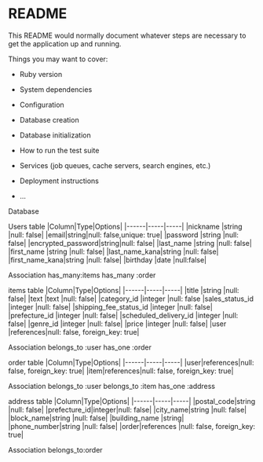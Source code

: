 # README

This README would normally document whatever steps are necessary to get the
application up and running.

Things you may want to cover:

* Ruby version

* System dependencies

* Configuration

* Database creation

* Database initialization

* How to run the test suite

* Services (job queues, cache servers, search engines, etc.)

* Deployment instructions

* ...

Database

Users table
|Column|Type|Options|
|------|-----|-----|
|nickname    |string      |null: false|
|email|string|null: false,unique: true|
|password    |string      |null: false|
|encrypted_password|string|null: false|
|last_name   |string      |null: false|
|first_name  |string      |null: false|
|last_name_kana|string    |null: false|
|first_name_kana|string   |null: false|
|birthday     |date       |null:false|

Association
has_many:items
has_many :order

items table
|Column|Type|Options|
|------|-----|-----|
|title                   |string    |null: false|
|text                    |text      |null: false|
|category_id             |integer   |null: false
|sales_status_id         |integer   |null: false|
|shipping_fee_status_id  |integer   |null: false|
|prefecture_id           |integer   |null: false|
|scheduled_delivery_id   |integer   |null: false|
|genre_id	               |integer   |null: false|
|price                   |integer   |null: false|
|user                    |references|null: false, foreign_key: true|

Association
belongs_to :user
has_one :order

order table
|Column|Type|Options|
|------|-----|-----|
|user|references|null: false, foreign_key: true|
|item|references|null: false, foreign_key: true|

Association
belongs_to :user
belongs_to :item
has_one :address

address table
|Column|Type|Options|
|------|-----|-----|
|postal_code|string   |null: false|
|prefecture_id|integer|null: false|
|city_name|string     |null: false|
|block_name|string    |null: false|
|building_name        |string|
|phone_number|string  |null: false|
|order|references     |null: false, foreign_key: true|

Association
belongs_to:order

